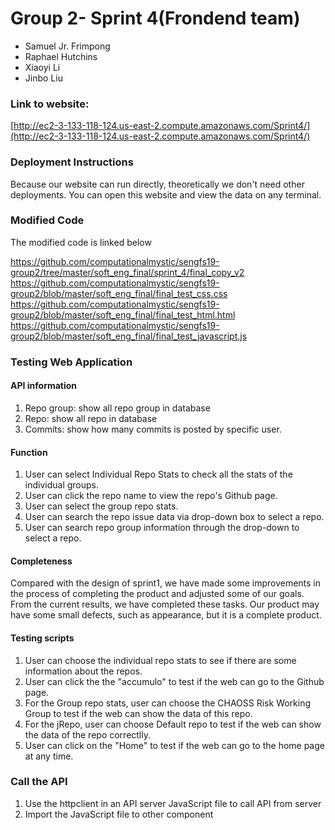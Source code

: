 # Group 2- Sprint 4(Frondend team)

 - Samuel Jr. Frimpong
 -  Raphael Hutchins
 - Xiaoyi Li
 - Jinbo Liu



### Link to website:

[http://ec2-3-133-118-124.us-east-2.compute.amazonaws.com/Sprint4/](http://ec2-3-133-118-124.us-east-2.compute.amazonaws.com/Sprint4/)


### Deployment Instructions
Because our website can run directly, theoretically we don't need other deployments. You can open this website and view the data on any terminal.
### Modified Code
The modified code is linked below

https://github.com/computationalmystic/sengfs19-group2/tree/master/soft_eng_final/sprint_4/final_copy_v2
https://github.com/computationalmystic/sengfs19-group2/blob/master/soft_eng_final/final_test_css.css
https://github.com/computationalmystic/sengfs19-group2/blob/master/soft_eng_final/final_test_html.html
https://github.com/computationalmystic/sengfs19-group2/blob/master/soft_eng_final/final_test_javascript.js
### Testing Web Application

#### API information
1.  Repo group: show all repo group in database
2.  Repo: show all repo in database
3.  Commits: show how many commits is posted by specific user.
#### Function
1. User can select Individual Repo Stats to check all the stats of the individual groups.
2. User can click the repo name to view the repo's Github page.
3. User can select the group repo stats.
4. User can search the repo issue data via drop-down box to select a repo.
5. User can search repo group information through the drop-down to select a repo.
#### Completeness
Compared with the design of sprint1, we have made some improvements in the process of completing the product and adjusted some of our goals. From the current results, we have completed these tasks. Our product may have some small defects, such as appearance, but it is a complete product.
#### Testing scripts
1. User can choose the individual repo stats to see if there are some information about the repos.
2. User can click the the "accumulo" to test if the web can go to the Github page.
3. For the Group repo stats, user can choose the CHAOSS Risk Working Group to test if the web can show the data of this repo.
4. For the jRepo, user can choose Default repo to test if the web can show the data of the repo correctlly.
5. User can click on the "Home" to test if the web can go to the home page at any time.

### Call the API

 1. Use the httpclient in an API server JavaScript file to call API from server
 2. Import the JavaScript file to other component
